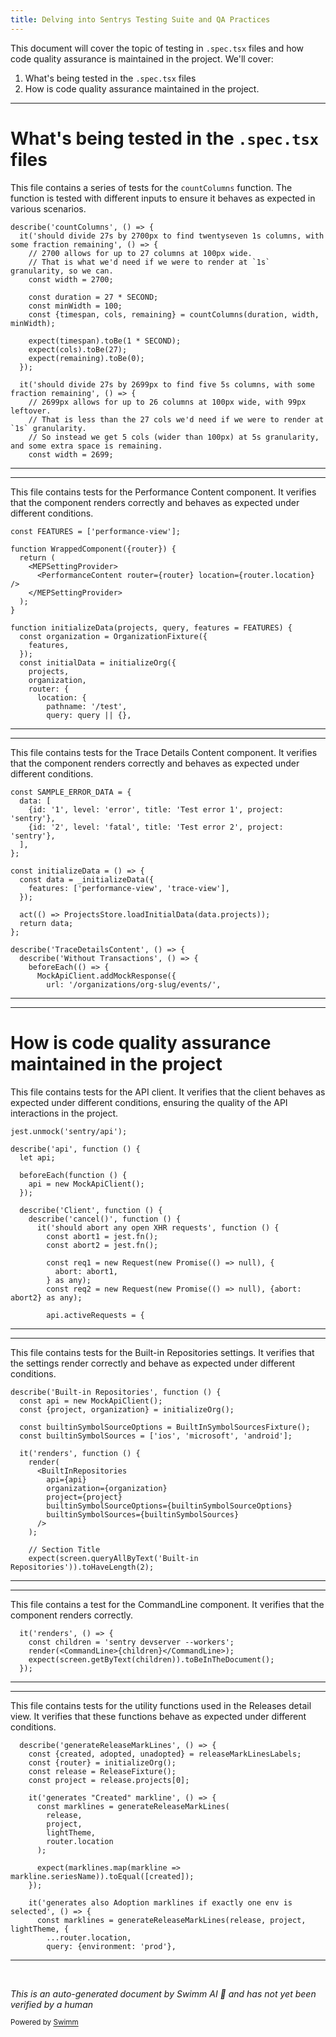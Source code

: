```yaml
---
title: Delving into Sentrys Testing Suite and QA Practices
---
```

This document will cover the topic of testing in `.spec.tsx` files and how code quality assurance is maintained in the project. We'll cover:

1. What's being tested in the `.spec.tsx` files
2. How is code quality assurance maintained in the project.

<SwmSnippet path="/static/app/components/replays/utils.spec.tsx" line="16">

---

# What's being tested in the `.spec.tsx` files

This file contains a series of tests for the `countColumns` function. The function is tested with different inputs to ensure it behaves as expected in various scenarios.

```tsx
describe('countColumns', () => {
  it('should divide 27s by 2700px to find twentyseven 1s columns, with some fraction remaining', () => {
    // 2700 allows for up to 27 columns at 100px wide.
    // That is what we'd need if we were to render at `1s` granularity, so we can.
    const width = 2700;

    const duration = 27 * SECOND;
    const minWidth = 100;
    const {timespan, cols, remaining} = countColumns(duration, width, minWidth);

    expect(timespan).toBe(1 * SECOND);
    expect(cols).toBe(27);
    expect(remaining).toBe(0);
  });

  it('should divide 27s by 2699px to find five 5s columns, with some fraction remaining', () => {
    // 2699px allows for up to 26 columns at 100px wide, with 99px leftover.
    // That is less than the 27 cols we'd need if we were to render at `1s` granularity.
    // So instead we get 5 cols (wider than 100px) at 5s granularity, and some extra space is remaining.
    const width = 2699;

```

---

</SwmSnippet>

<SwmSnippet path="/static/app/views/performance/content.spec.tsx" line="16">

---

This file contains tests for the Performance Content component. It verifies that the component renders correctly and behaves as expected under different conditions.

```tsx
const FEATURES = ['performance-view'];

function WrappedComponent({router}) {
  return (
    <MEPSettingProvider>
      <PerformanceContent router={router} location={router.location} />
    </MEPSettingProvider>
  );
}

function initializeData(projects, query, features = FEATURES) {
  const organization = OrganizationFixture({
    features,
  });
  const initialData = initializeOrg({
    projects,
    organization,
    router: {
      location: {
        pathname: '/test',
        query: query || {},
```

---

</SwmSnippet>

<SwmSnippet path="/static/app/views/performance/traceDetails/content.spec.tsx" line="9">

---

This file contains tests for the Trace Details Content component. It verifies that the component renders correctly and behaves as expected under different conditions.

```tsx
const SAMPLE_ERROR_DATA = {
  data: [
    {id: '1', level: 'error', title: 'Test error 1', project: 'sentry'},
    {id: '2', level: 'fatal', title: 'Test error 2', project: 'sentry'},
  ],
};

const initializeData = () => {
  const data = _initializeData({
    features: ['performance-view', 'trace-view'],
  });

  act(() => ProjectsStore.loadInitialData(data.projects));
  return data;
};

describe('TraceDetailsContent', () => {
  describe('Without Transactions', () => {
    beforeEach(() => {
      MockApiClient.addMockResponse({
        url: '/organizations/org-slug/events/',
```

---

</SwmSnippet>

<SwmSnippet path="/static/app/api.spec.tsx" line="9">

---

# How is code quality assurance maintained in the project

This file contains tests for the API client. It verifies that the client behaves as expected under different conditions, ensuring the quality of the API interactions in the project.

```tsx
jest.unmock('sentry/api');

describe('api', function () {
  let api;

  beforeEach(function () {
    api = new MockApiClient();
  });

  describe('Client', function () {
    describe('cancel()', function () {
      it('should abort any open XHR requests', function () {
        const abort1 = jest.fn();
        const abort2 = jest.fn();

        const req1 = new Request(new Promise(() => null), {
          abort: abort1,
        } as any);
        const req2 = new Request(new Promise(() => null), {abort: abort2} as any);

        api.activeRequests = {
```

---

</SwmSnippet>

<SwmSnippet path="/static/app/views/settings/projectDebugFiles/sources/builtInRepositories.spec.tsx" line="8">

---

This file contains tests for the Built-in Repositories settings. It verifies that the settings render correctly and behave as expected under different conditions.

```tsx
describe('Built-in Repositories', function () {
  const api = new MockApiClient();
  const {project, organization} = initializeOrg();

  const builtinSymbolSourceOptions = BuiltInSymbolSourcesFixture();
  const builtinSymbolSources = ['ios', 'microsoft', 'android'];

  it('renders', function () {
    render(
      <BuiltInRepositories
        api={api}
        organization={organization}
        project={project}
        builtinSymbolSourceOptions={builtinSymbolSourceOptions}
        builtinSymbolSources={builtinSymbolSources}
      />
    );

    // Section Title
    expect(screen.queryAllByText('Built-in Repositories')).toHaveLength(2);

```

---

</SwmSnippet>

<SwmSnippet path="/static/app/components/commandLine.spec.tsx" line="6">

---

This file contains a test for the CommandLine component. It verifies that the component renders correctly.

```tsx
  it('renders', () => {
    const children = 'sentry devserver --workers';
    render(<CommandLine>{children}</CommandLine>);
    expect(screen.getByText(children)).toBeInTheDocument();
  });
```

---

</SwmSnippet>

<SwmSnippet path="/static/app/views/releases/detail/utils.spec.tsx" line="12">

---

This file contains tests for the utility functions used in the Releases detail view. It verifies that these functions behave as expected under different conditions.

```tsx
  describe('generateReleaseMarkLines', () => {
    const {created, adopted, unadopted} = releaseMarkLinesLabels;
    const {router} = initializeOrg();
    const release = ReleaseFixture();
    const project = release.projects[0];

    it('generates "Created" markline', () => {
      const marklines = generateReleaseMarkLines(
        release,
        project,
        lightTheme,
        router.location
      );

      expect(marklines.map(markline => markline.seriesName)).toEqual([created]);
    });

    it('generates also Adoption marklines if exactly one env is selected', () => {
      const marklines = generateReleaseMarkLines(release, project, lightTheme, {
        ...router.location,
        query: {environment: 'prod'},
```

---

</SwmSnippet>

&nbsp;

*This is an auto-generated document by Swimm AI 🌊 and has not yet been verified by a human*

<SwmMeta version="3.0.0" repo-id="Z2l0aHViJTNBJTNBc2VudHJ5LWRlbW8lM0ElM0FTd2ltbS1EZW1v" repo-name="sentry-demo" doc-type="follow-up"><sup>Powered by [Swimm](/)</sup></SwmMeta>
